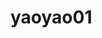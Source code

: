 # yaoyao01
<!DOCTYPE html>
<html>
<head>
	<title>yaoyao01</title>
	<style type="text/css">
		.form{
			margin: 25px 10px;

		}
		.name{
			font-weight: bold;
			margin: 15px;
		}
		.kuang{
			border: 1px solid #778899;
			outline: none;
			border-radius: 5px;
			-moz-border-radius:5px;
			height: 25px;
			width: 300px;
		}
		.submit{
			margin: 10px;
			height: 28px;
			width: 50px;
			background-color: #436EEE;
			color: white;
			font-weight: bold;
			border-radius: 5px;
			-moz-border-radius:5px;
			outline: none;
		}
		.check{
			margin-left: 70px;
			font-family: 70%;
			color: #778899;
		}
		.success .kuang{
			border: 1px solid green;
		}
		.success .check{
			color:green;
		}
		.erro .kuang{
			border: 1px solid red;
		}
		.erro .check{
			color: red;
		}
	</style>
</head>
<body>
	<form class="form">
		<div id="sum">
			<b for="name0" class="name">名称</b>
			<input type="text" class="kuang" id="name0"  onfocus="myFunction(this)">
			<button type="button" class="submit" id="submit">验证</button>
		<div class="check" id="check">
			必填，长度为4到16个字符
		</div>
		</div>
	</form>
	<script type="text/javascript">
		var reg= /^[\u4E00-\u9FA5A-Za-z0-9 ]+$/;
		function myFunction(x){
			x.value="";
			document.getElementById("sum").className="";
			document.getElementById("check").innerHTML = "必填，长度为4到16个字符";
		}
		document.getElementById("submit").onclick=function(){
			if (reg.test(document.getElementById("name0").value)&&document.getElementById("name0").value.length>3&&document.getElementById("name0").value.length<17) {
			document.getElementById("sum").className="success";	
			document.getElementById("check").innerHTML = "名称格式正确";
			} else {
			document.getElementById("sum").className="erro";
			document.getElementById("check").innerHTML = "姓名格式错误";
			}

		};

	</script>
</body>
</html>
